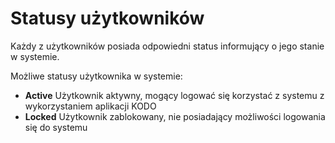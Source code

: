 # Statusy użytkowników

Każdy z użytkowników posiada odpowiedni status informujący o jego stanie w systemie.

Możliwe statusy użytkownika w systemie:

* **Active** Użytkownik aktywny, mogący logować się korzystać z systemu z wykorzystaniem aplikacji KODO
* **Locked** Użytkownik zablokowany, nie posiadający możliwości logowania się do systemu

